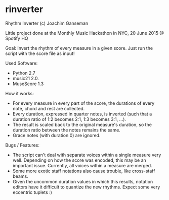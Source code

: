 # rinverter
Rhythm Inverter
(c) Joachim Ganseman

Little project done at the Monthly Music Hackathon in NYC, 20 June 2015 @ Spotify HQ

Goal: Invert the rhythm of every measure in a given score. Just run the script with the score file as input!

Used Software: 
* Python 2.7
* music21 2.0.
* MuseScore 1.3

How it works: 
* For every measure in every part of the score, the durations of every note, chord and rest are collected. 
* Every duration, expressed in quarter notes, is inverted (such that a duration ratio of 1:2 becomes 2:1, 1:3 becomes 3:1, ...).
* The result is scaled back to the original measure's duration, so the duration ratio between the notes remains the same.
* Grace notes (with duration 0) are ignored.

Bugs / Features:
* The script can't deal with separate voices within a single measure very well. Depending on how the score was encoded, this may be an important issue. Currently, all voices within a measure are merged.
* Some more exotic staff notations also cause trouble, like cross-staff beams.
* Given the uncommon duration values in which this results, notation editors have it difficult to quantize the new rhythms. Expect some very eccentric tuplets :)

